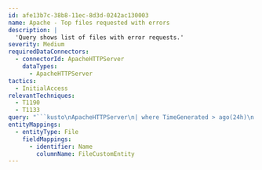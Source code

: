 ```yaml
---
id: afe13b7c-38b8-11ec-8d3d-0242ac130003
name: Apache - Top files requested with errors
description: |
  'Query shows list of files with error requests.'
severity: Medium
requiredDataConnectors:
  - connectorId: ApacheHTTPServer
    dataTypes:
      - ApacheHTTPServer
tactics:
  - InitialAccess
relevantTechniques:
  - T1190
  - T1133
query: "```kusto\nApacheHTTPServer\n| where TimeGenerated > ago(24h)\n| where HttpStatusCode >= 400 and HttpStatusCode <= 599 \n| extend File = extract(@\"(.*\\/)?(.*)\", 2, tostring(UrlOriginal))\n| where isnotempty(File)\n| summarize TotalFile = count() by File\n| top 20 by TotalFile desc\n| extend FileCustomEntity = File\n```"
entityMappings:
  - entityType: File
    fieldMappings:
      - identifier: Name
        columnName: FileCustomEntity
---
```



